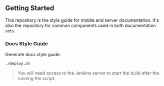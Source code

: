 ## Getting Started

This repository is the style guide for mobile and server documentation. It's also the repository for common components used in both documentation sets.

### Docs Style Guide

Generate docs style guide.

```bash
./deploy.sh
```

> You will need access to the Jenkins server to start the build after the running the script.